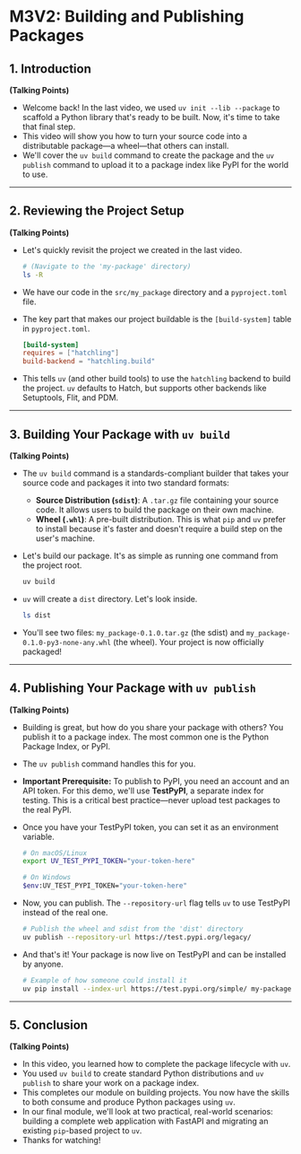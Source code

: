 # M3V2: Building and Publishing Packages

## 1. Introduction

**(Talking Points)**

*   Welcome back! In the last video, we used `uv init --lib --package` to scaffold a Python library that's ready to be built. Now, it's time to take that final step.
*   This video will show you how to turn your source code into a distributable package—a wheel—that others can install.
*   We'll cover the `uv build` command to create the package and the `uv publish` command to upload it to a package index like PyPI for the world to use.

---

## 2. Reviewing the Project Setup

**(Talking Points)**

*   Let's quickly revisit the project we created in the last video.

    ```bash
    # (Navigate to the 'my-package' directory)
    ls -R
    ```

*   We have our code in the `src/my_package` directory and a `pyproject.toml` file.
*   The key part that makes our project buildable is the `[build-system]` table in `pyproject.toml`.

    ```toml
    [build-system]
    requires = ["hatchling"]
    build-backend = "hatchling.build"
    ```

*   This tells `uv` (and other build tools) to use the `hatchling` backend to build the project. `uv` defaults to Hatch, but supports other backends like Setuptools, Flit, and PDM.

---

## 3. Building Your Package with `uv build`

**(Talking Points)**

*   The `uv build` command is a standards-compliant builder that takes your source code and packages it into two standard formats:
    *   **Source Distribution (`sdist`)**: A `.tar.gz` file containing your source code. It allows users to build the package on their own machine.
    *   **Wheel (`.whl`)**: A pre-built distribution. This is what `pip` and `uv` prefer to install because it's faster and doesn't require a build step on the user's machine.

*   Let's build our package. It's as simple as running one command from the project root.

    ```bash
    uv build
    ```

*   `uv` will create a `dist` directory. Let's look inside.

    ```bash
    ls dist
    ```

*   You'll see two files: `my_package-0.1.0.tar.gz` (the sdist) and `my_package-0.1.0-py3-none-any.whl` (the wheel). Your project is now officially packaged!

---

## 4. Publishing Your Package with `uv publish`

**(Talking Points)**

*   Building is great, but how do you share your package with others? You publish it to a package index. The most common one is the Python Package Index, or PyPI.
*   The `uv publish` command handles this for you.

*   **Important Prerequisite:** To publish to PyPI, you need an account and an API token. For this demo, we'll use **TestPyPI**, a separate index for testing. This is a critical best practice—never upload test packages to the real PyPI.

*   Once you have your TestPyPI token, you can set it as an environment variable.

    ```bash
    # On macOS/Linux
    export UV_TEST_PYPI_TOKEN="your-token-here"

    # On Windows
    $env:UV_TEST_PYPI_TOKEN="your-token-here"
    ```

*   Now, you can publish. The `--repository-url` flag tells `uv` to use TestPyPI instead of the real one.

    ```bash
    # Publish the wheel and sdist from the 'dist' directory
    uv publish --repository-url https://test.pypi.org/legacy/
    ```

*   And that's it! Your package is now live on TestPyPI and can be installed by anyone.

    ```bash
    # Example of how someone could install it
    uv pip install --index-url https://test.pypi.org/simple/ my-package
    ```

---

## 5. Conclusion

**(Talking Points)**

*   In this video, you learned how to complete the package lifecycle with `uv`.
*   You used `uv build` to create standard Python distributions and `uv publish` to share your work on a package index.
*   This completes our module on building projects. You now have the skills to both consume and produce Python packages using `uv`.
*   In our final module, we'll look at two practical, real-world scenarios: building a complete web application with FastAPI and migrating an existing `pip`-based project to `uv`.
*   Thanks for watching!
